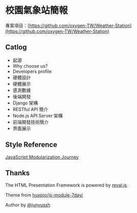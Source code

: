 # 校園氣象站簡報

專案項目：[https://github.com/oxygen-TW/Weather-Station](https://github.com/oxygen-TW/Weather-Station)

## Catlog

- 起源
- Why choose us?
- Developers profile
- 硬體設計
- 硬體展示
- 感測數據
- 後端開發 
- Django 架構
- RESTful API 簡介
- Node.js API Server 架構
- 前端開發技術簡介
- 界面展示

## Style Reference

[JavaScript Modularization Journey](https://github.com/huxpro/js-module-7day/)

## Thanks

The HTML Presentation Framework is powered by [reval.js](https://github.com/hakimel/reveal.js).

Theme from [huxpro/js-module-7day/](https://github.com/huxpro/js-module-7day/)


Author by [@junyussh](https://github.com/junyussh)